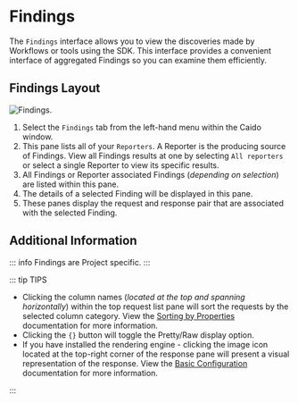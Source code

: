 # Findings

The `Findings` interface allows you to view the discoveries made by Workflows or tools using the SDK. This interface provides a convenient interface of aggregated Findings so you can examine them efficiently.

## Findings Layout

<img alt="Findings." src="/_images/findings_layout.png" center/>

1. Select the `Findings` tab from the left-hand menu within the Caido window.
2. This pane lists all of your `Reporters`. A Reporter is the producing source of Findings. View all Findings results at one by selecting `All reporters` or select a single Reporter to view its specific results.
3. All Findings or Reporter associated Findings (_depending on selection_) are listed within this pane.
4. The details of a selected Finding will be displayed in this pane.
5. These panes display the request and response pair that are associated with the selected Finding.

## Additional Information

::: info
Findings are Project specific.
:::

::: tip TIPS

- Clicking the column names (_located at the top and spanning horizontally_) within the top request list pane will sort the requests by the selected column category. View the [Sorting by Properties](/guides/sorting.md) documentation for more information.
- Clicking the `{}` button will toggle the Pretty/Raw display option.
- If you have installed the rendering engine - clicking the image icon located at the top-right corner of the response pane will present a visual representation of the response. View the [Basic Configuration](/quickstart/beginner_guide/setup/config.md) documentation for more information.

:::
